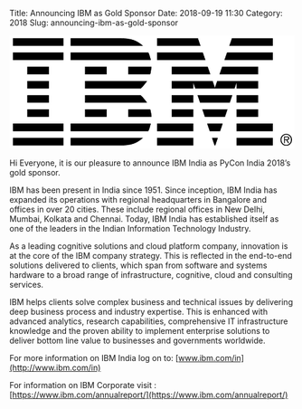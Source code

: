 Title: Announcing IBM as Gold Sponsor
Date: 2018-09-19 11:30
Category: 2018
Slug: announcing-ibm-as-gold-sponsor

<p class="text-center">
	<a href="http://www.ibm.com/in" target="_blank">
		<img src="https://raw.githubusercontent.com/pythonindia/inpycon2018/master/img/sponsors/ibm.png" alt="IBM India" height="200"/>
	</a>
</p>

Hi Everyone, it is our pleasure to announce IBM India as PyCon India 2018’s gold sponsor.
<!-- PELICAN_END_SUMMARY -->

IBM has been present in India since 1951. Since inception, IBM India has expanded its operations with regional headquarters in Bangalore and offices in over 20 cities. These include regional offices in New Delhi, Mumbai, Kolkata and Chennai. Today, IBM India has established itself as one of the leaders in the Indian Information Technology Industry.

As a leading cognitive solutions and cloud platform company, innovation is at the core of the IBM company strategy. This is reflected in the end-to-end solutions delivered to clients, which span from software and systems hardware to a broad range of infrastructure, cognitive, cloud and consulting services.

IBM helps clients solve complex business and technical issues by delivering deep business process and industry expertise. This is enhanced with advanced analytics, research capabilities, comprehensive IT infrastructure knowledge and the proven ability to implement enterprise solutions to deliver bottom line value to businesses and governments worldwide.

For more information on IBM India log on to: [www.ibm.com/in](http://www.ibm.com/in)

For information on IBM Corporate visit : [https://www.ibm.com/annualreport/](https://www.ibm.com/annualreport/)
